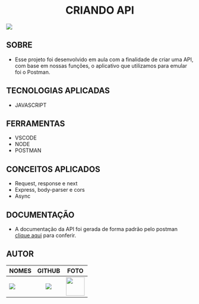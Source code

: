 <center>

# **CRIANDO API**

</center>

![](https://blog.postman.com/wp-content/uploads/2021/03/APIs-in-Postman-e1616786230943.png)

## **SOBRE**

- Esse projeto foi desenvolvido em aula com a finalidade de criar uma API, com base em nossas funções, o aplicativo que utilizamos para emular foi o Postman.

## **TECNOLOGIAS APLICADAS**

- JAVASCRIPT

## **FERRAMENTAS**

- VSCODE
- NODE
- POSTMAN

## **CONCEITOS APLICADOS**

- Request, response e next
- Express, body-parser e cors
- Async


## **DOCUMENTAÇÃO**

- A documentação da API foi gerada de forma padrão pelo postman [clique aqui](https://documenter.getpostman.com/view/23640177/2s93JzJzHw) para conferir.

## **AUTOR**

| NOMES                                                                                                                                                                                      |                                                     GITHUB                                                      |                                       FOTO                                       |
| :----------------------------------------------------------------------------------------------------------------------------------------------------------------------------------------- | :-------------------------------------------------------------------------------------------------------------: | :------------------------------------------------------------------------------: |
| <a href="https://github.com/VINICIUSNUNES137"><img src="https://img.shields.io/badge/DESENVOLVEDOR-VINICIUS%20NUNES-informational?style=for-the-badge&logo=appveyorlabelColor=FF00FF"></a> | <a href="https://github.com/VINICIUSNUNES137"><img src="https://skillicons.dev/icons?i=github&theme=dark"/></a> | <img src="https://avatars.githubusercontent.com/u/90266473?v=4" height="50"></a> |
